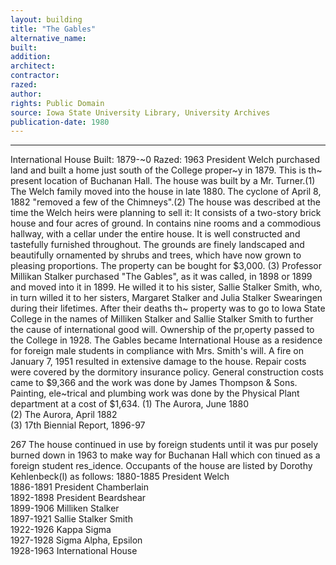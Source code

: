 ```yaml
---
layout: building
title: "The Gables"
alternative_name: 
built: 
addition:
architect: 
contractor: 
razed: 
author:
rights: Public Domain
source: Iowa State University Library, University Archives
publication-date: 1980 
---
```

---

International House 
Built: 1879-~0 Razed: 1963 
President Welch purchased land and built a home just south of the College proper~y in 1879. This is th~ present location of Buchanan Hall. 
The house was built by a Mr. Turner.(1) The Welch family moved into the house in late 1880. The cyclone of April 8, 1882 "removed a few of the Chimneys".(2) The house was described at the time the Welch heirs were planning to sell it: 
It consists of a two-story brick house and four acres of ground. 
In contains nine rooms and a commodious hallway, with a cellar 
under the entire house. It is well constructed and tastefully 
furnished throughout. The grounds are finely landscaped and 
beautifully ornamented by shrubs and trees, which have now grown 
to pleasing proportions. The property can be bought for 
$3,000. (3) 
Professor Millikan Stalker purchased "The Gables", as it was called, in 1898 or 1899 and moved into it in 1899. He willed it to his sister, Sallie Stalker Smith, who, in turn willed it to her sisters, Margaret Stalker and Julia Stalker Swearingen during their lifetimes. After their deaths th~ property was to go to Iowa State College in the names of Milliken Stalker and Sallie Stalker Smith to further the cause of international good will. 
Ownership of the pr,operty passed to the College in 1928. The Gables became International House as a residence for foreign male students 
in compliance with Mrs. Smith's will. 
A fire on January 7, 1951 resulted in extensive damage to the house. Repair costs were covered by the dormitory insurance policy. General construction costs came to $9,366 and the work was done by James Thompson & Sons. Painting, ele~trical and plumbing work was done by the Physical Plant department at a cost of $1,634. 
(1)  The Aurora,  June  1880  
(2)  The Aurora, April 1882  
(3)  17th Biennial Report,  1896-97  

267 
The house continued in use by foreign students until it was pur posely burned down in 1963 to make way for Buchanan Hall which con 
tinued as a foreign student res_idence. 
Occupants of the house are listed by Dorothy Kehlenbeck(l) as follows: 
1880-1885  President Welch  
1886-1891  President Chamberlain  
1892-1898  President Beardshear  
1899-1906  Milliken Stalker  
1897-1921  Sallie Stalker Smith  
1922-1926  Kappa Sigma  
1927-1928  Sigma Alpha, Epsilon  
1928-1963  International House